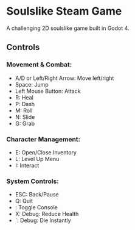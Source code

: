 # Soulslike Steam Game

A challenging 2D soulslike game built in Godot 4.

## Controls

### Movement & Combat:
- A/D or Left/Right Arrow: Move left/right
- Space: Jump
- Left Mouse Button: Attack
- R: Heal
- P: Dash
- M: Roll
- N: Slide
- G: Grab

### Character Management:
- E: Open/Close Inventory
- L: Level Up Menu
- I: Interact

### System Controls:
- ESC: Back/Pause
- Q: Quit
- \: Toggle Console
- X: Debug: Reduce Health
- `: Debug: Die Instantly

